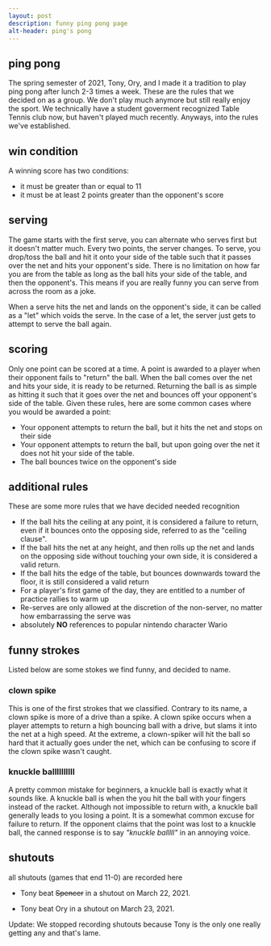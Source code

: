```yaml
---
layout: post
description: funny ping pong page
alt-header: ping's pong
---
```


<style>
    header {
        background-image: url("/assets/pong.gif");
        background-size: cover;
    }
    h1 {
        color: white;
    }
</style>

## ping pong
The spring semester of 2021, Tony, Ory, and I made it a tradition to play ping pong after lunch 2-3 times a week. These are the rules that we decided on as a group. We don't play much anymore but still really enjoy the sport. We technically have a student goverment recognized Table Tennis club now, but haven't played much recently. Anyways, into the rules we've established.

## win condition
A winning score has two conditions:

- it must be greater than or equal to 11
- it must be at least 2 points greater than the opponent's score

## serving
The game starts with the first serve, you can alternate who serves first but it doesn't matter much. Every two points, the server changes. To serve, you drop/toss the ball and hit it onto your side of the table such that it passes over the net and hits your opponent's side. There is no limitation on how far you are from the table as long as the ball hits your side of the table, and then the opponent's. This means if you are really funny you can serve from across the room as a joke.

When a serve hits the net and lands on the opponent's side, it can be called as a "let" which voids the serve. In the case of a let, the server just gets to attempt to serve the ball again.

## scoring
Only one point can be scored at a time. A point is awarded to a player when their opponent fails to "return" the ball. When the ball comes over the net and hits your side, it is ready to be returned. Returning the ball is as simple as hitting it such that it goes over the net and bounces off your opponent's side of the table. Given these rules, here are some common cases where you would be awarded a point:

- Your opponent attempts to return the ball, but it hits the net and stops on their side
- Your opponent attempts to return the ball, but upon going over the net it does not hit your side of the table.
- The ball bounces twice on the opponent's side

## additional rules
These are some more rules that we have decided needed recognition

- If the ball hits the ceiling at any point, it is considered a failure to return, even if it bounces onto the opposing side, referred to as the "ceiling clause".
- If the ball hits the net at any height, and then rolls up the net and lands on the opposing side without touching your own side, it is considered a valid return.
- If the ball hits the edge of the table, but bounces downwards toward the floor, it is still considered a valid return
- For a player's first game of the day, they are entitled to a number of practice rallies to warm up
- Re-serves are only allowed at the discretion of the non-server, no matter how embarrassing the serve was
- absolutely **NO** references to popular nintendo character Wario

## funny strokes
Listed below are some stokes we find funny, and decided to name.

### clown spike
This is one of the first strokes that we classified. Contrary to its name, a clown spike is more of a drive than a spike. A clown spike occurs when a player attempts to return a high bouncing ball with a drive, but slams it into the net at a high speed. At the extreme, a clown-spiker will hit the ball so hard that it actually goes under the net, which can be confusing to score if the clown spike wasn't caught.

### knuckle ballllllllll
A pretty common mistake for beginners, a knuckle ball is exactly what it sounds like. A knuckle ball is when the you hit the ball with your fingers instead of the racket. Although not impossible to return with, a knuckle ball generally leads to you losing a point. It is a somewhat common excuse for failure to return. If the opponent claims that the point was lost to a knuckle ball, the canned response is to say _"knuckle balllll"_ in an annoying voice.

## shutouts
all shutouts (games that end 11-0) are recorded here

- Tony beat ~~Spencer~~ in a shutout on March 22, 2021.

- Tony beat Ory in a shutout on March 23, 2021.

Update: We stopped recording shutouts because Tony is the only one really getting any and that's lame.